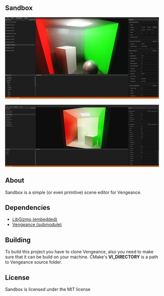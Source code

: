 ## Sandbox
<p align="center">
  <img src="https://github.com/romanpunia/sandbox/blob/master/var/screenshot1.png?raw=true" alt="Screenshot 1" width="640" />
  <br>
  <br>
  <img src="https://github.com/romanpunia/sandbox/blob/master/var/screenshot2.png?raw=true" alt="Screenshot 2" width="640" />
</p>

## About
Sandbox is a simple (or even primitive) scene editor for Vengeance.

## Dependencies
* [LibGizmo (embedded)](https://github.com/CedricGuillemet/LibGizmo)
* [Vengeance (submodule)](https://github.com/romanpunia/vengeance)

## Building
To build this project you have to clone Vengeance, also you need to make sure that it can be build on your machine. CMake's **VI_DIRECTORY** is a path to Vengeance source folder.

## License
Sandbox is licensed under the MIT license